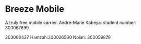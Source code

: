 ﻿# Breeze Mobile
A truly free mobile carrier.
André-Marie Kabeya: student number: 300067899

300060437
Hamzah:300026560
Nolan: 300059878
